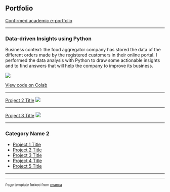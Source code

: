 ## Portfolio

[Confirmed academic e-portfolio](https://eportfolio.mygreatlearning.com/roman-kharchenko)

---

### Data-driven Insights using Python

Business context: the food aggregator company has stored the data of the different orders made by the registered customers in their online portal. 
I performed the data analysis with Python to draw some actionable insights and to find answers that will help the company to improve its business.

<img src="/images/foodhub.png?raw=true"/>

[View code on Colab](https://drive.google.com/file/d/16LAsM1J8FbDLrKvtuhD2hv7dwq7ZfxEz/view?usp=sharing)

---
[Project 2 Title](/pdf/sample_presentation.pdf)
<img src="images/dummy_thumbnail.jpg?raw=true"/>

---
[Project 3 Title](http://example.com/)
<img src="images/dummy_thumbnail.jpg?raw=true"/>

---

### Category Name 2

- [Project 1 Title](http://example.com/)
- [Project 2 Title](http://example.com/)
- [Project 3 Title](http://example.com/)
- [Project 4 Title](http://example.com/)
- [Project 5 Title](http://example.com/)

---




---
<p style="font-size:11px">Page template forked from <a href="https://github.com/evanca/quick-portfolio">evanca</a></p>
<!-- Remove above link if you don't want to attibute -->
